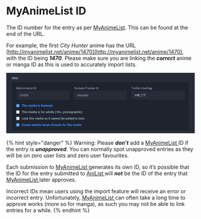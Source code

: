 # MyAnimeList ID

The ID number for the entry as per [MyAnimeList](https://myanimelist.net/). This can be found at the end of the URL.

For example, the first _City Hunter_ anime has the URL [http://myanimelist.net/anime/1470](http://myanimelist.net/anime/1470), with the ID being _**1470**_. Please make sure you are linking the _**correct**_ anime or manga ID as this is used to accurately import lists.

![The misc section for the &apos;Ao Buta&apos; anime](../../../.gitbook/assets/misc%20%281%29.png)

{% hint style="danger" %}
Warning: Please _**don’t**_ add a [MyAnimeList ](https://myanimelist.net/)ID if the entry is _**unapproved**_. You can normally spot unapproved entries as they will be on zero user lists and zero user favourites.

Each submission to [MyAnimeList ](https://myanimelist.net/)generates its own ID, so it’s possible that the ID for the entry submitted to [AniList ](https://anilist.co)will _**not**_ be the ID of the entry that [MyAnimeList ](https://myanimelist.net/)later approves.

Incorrect IDs mean users using the import feature will receive an error or incorrect entry. Unfortunately, [MyAnimeList ](https://myanimelist.net/)can often take a long time to approve works \(more so for manga\), as such you may not be able to link entries for a while.
{% endhint %}

  


